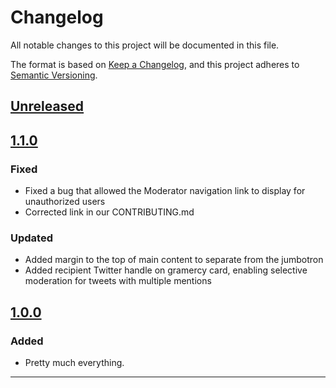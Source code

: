 # Changelog

All notable changes to this project will be documented in this file.

The format is based on [Keep a Changelog](https://keepachangelog.com/en/1.0.0/),
and this project adheres to [Semantic Versioning](https://semver.org/spec/v2.0.0.html).

## [Unreleased]

## [1.1.0]

### Fixed

- Fixed a bug that allowed the Moderator navigation link to display for unauthorized users
- Corrected link in our CONTRIBUTING.md

### Updated

- Added margin to the top of main content to separate from the jumbotron
- Added recipient Twitter handle on gramercy card,
  enabling selective moderation for tweets with multiple mentions

## [1.0.0]

### Added

- Pretty much everything.

---

[unreleased]: https://github.com/michaeljolley/awesum.io/compare/1.1.0...HEAD
[1.1.0]: https://github.com/michaeljolley/awesum.io/compare/1.0.0...1.1.0
[1.0.0]: https://github.com/michaeljolley/awesum.io/compare/8e2a44c...1.0.0
